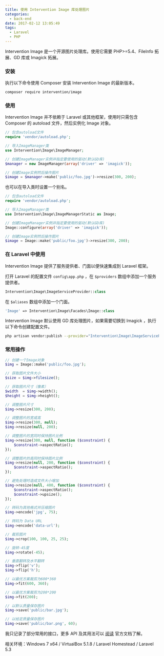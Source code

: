 ```yaml
---
title: 使用 Intervention Image 库处理图片
categories:
  - back-end
date: 2017-02-12 13:05:49
tags:
  - Laravel
  - PHP
---
```


Intervention Image 是一个开源图片处理库。使用它需要 PHP>=5.4、FileInfo 拓展、GD 库或 Imagick 拓展。

### 安装

执行以下命令使用 Composer 安装 Intervention Image 的最新版本。

<!-- more -->

``` sh
composer require intervention/image
```

### 使用

Intervention Image 并不依赖于 Laravel 或其他框架，使用时只需包含 Composer 的 autoload 文件，然后实例化 Image 对象。

``` php
// 包含autoload文件
require 'vendor/autoload.php';

// 导入ImageManager类
use Intervention\Image\ImageManager;

// 创建ImageManager实例并指定要使用的驱动(默认GD库)
$manager = new ImageManager(array('driver' => 'imagick'));

// 创建Image实例然后操作图片
$image = $manager->make('public/foo.jpg')->resize(300, 200);
```

也可以在导入类时设置一个别名。

``` php
// 包含autoload文件
require 'vendor/autoload.php';

// 导入ImageManager类
use Intervention\Image\ImageManagerStatic as Image;

// 创建ImageManager实例并指定要使用的驱动(默认GD库)
Image::configure(array('driver' => 'imagick'));

// 创建Image实例然后操作图片
$image = Image::make('public/foo.jpg')->resize(300, 200);
```

### 在 Laravel 中使用

Intervention Image 提供了服务提供者、门面以便快速集成到 Laravel 框架。

打开 Laravel 的配置文件 `config\app.php` ，在 `$providers` 数组中添加一个服务提供者。

``` php
Intervention\Image\ImageServiceProvider::class
```
在 `$aliases` 数组中添加一个门面。

``` php
'Image' => Intervention\Image\Facades\Image::class
```

Intervention Image 默认使用 GD 库处理图片，如果需要切换到 Imagick ，执行以下命令创建配置文件。

``` sh
php artisan vendor:publish --provider="Intervention\Image\ImageServiceProviderLaravel5"
```

### 常用操作

``` php
// 创建一个Image对象
$img = Image::make('public/foo.jpg');

// 获取图片文件大小
$size = $img->filesize();

// 获取图片尺寸（像素）
$width  = $img->width();
$height = $img->height();

// 调整图片尺寸
$img->resize(300, 200);

// 调整图片的宽或高
$img->resize(300, null);
$img->resize(null, 200);

// 调整图片的宽同时保持图片比例
$img->resize(300, null, function ($constraint) {
    $constraint->aspectRatio();
});

// 调整图片的高同时保持图片比例
$img->resize(null, 200, function ($constraint) {
    $constraint->aspectRatio();
});

// 避免处理时造成文件大小增加
$img->resize(null, 400, function ($constraint) {
    $constraint->aspectRatio();
    $constraint->upsize();
});

// 转码为其他格式并压缩图片
$img->encode('jpg', 75);

// 转码为 Data URL
$img->encode('data-url');

// 裁剪图片
$img->crop(100, 100, 25, 25);

// 旋转-45度
$img->rotate(-45);

// 垂直翻转及水平翻转
$img->flip('v');
$img->flip('h');

// 以最优方案裁剪为600*360
$img->fit(600, 360);

// 以最优方案裁剪为200*200
$img->fit(200);

// 以默认质量保存图片
$img->save('public/bar.jpg');

// 以给定质量保存图片
$img->save('public/bar.png', 60);
```

我只记录了部分常用的接口，更多 API 及其用法可以 [阅读](http://image.intervention.io/) 官方文档了解。

相关环境：Windows 7 x64 / VirtualBox 5.1.8 / Laravel Homestead / Laravel 5.3